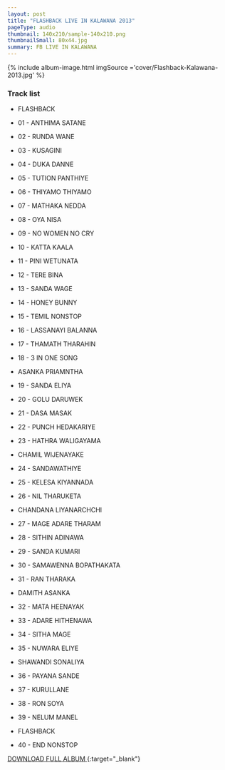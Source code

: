 ```yaml
---
layout: post
title: "FLASHBACK LIVE IN KALAWANA 2013"
pageType: audio
thumbnail: 140x210/sample-140x210.png
thumbnailSmall: 80x44.jpg
summary: FB LIVE IN KALAWANA
---
```


<div class="ab-player" data-boourl="https://audioboom.com/publishing/playlist/v3?autoplay=false&amp;boo_content_type=playlist&amp;data_for_content_type=1273581&amp;image_option=small&amp;link_color=%2358d1eb&amp;player_theme=light&amp;show_title=true&amp;src=https%3A%2F%2Fapi.audioboom.com%2Fplaylists%2F1273581-flashback-live-in-kalawana-2013&player_theme=dark&link_color=%23ffc504&image_option=small&show_title=true" data-boowidth="100%" data-maxheight="285" data-iframestyle="background-color:transparent; display:block; min-width:300px; max-width:700px;" style="background-color:transparent;"></div><script type="text/javascript">(function() { var po = document.createElement("script"); po.type = "text/javascript"; po.async = true; po.src = "https://d15mj6e6qmt1na.cloudfront.net/cdn/embed.js"; var s = document.getElementsByTagName("script")[0]; s.parentNode.insertBefore(po, s); })();</script>

{% include album-image.html imgSource ='cover/Flashback-Kalawana-2013.jpg' %}

### Track list

-   FLASHBACK
- 01 - ANTHIMA SATANE 
- 02 - RUNDA WANE  
- 03 - KUSAGINI
- 04 - DUKA DANNE 
- 05 - TUTION PANTHIYE  
- 06 - THIYAMO THIYAMO  
- 07 - MATHAKA NEDDA  
- 08 - OYA NISA  
- 09 - NO WOMEN NO CRY  
- 10 - KATTA KAALA  
- 11 - PINI WETUNATA  
- 12 - TERE BINA  
- 13 - SANDA WAGE 
- 14 - HONEY BUNNY  
- 15 - TEMIL NONSTOP  
- 16 - LASSANAYI BALANNA 
- 17 - THAMATH THARAHIN  
- 18 - 3 IN ONE SONG

- ASANKA PRIAMNTHA

- 19 - SANDA ELIYA  
- 20 - GOLU DARUWEK 
- 21 - DASA MASAK 
- 22 - PUNCH HEDAKARIYE 
- 23 - HATHRA WALIGAYAMA

- CHAMIL WIJENAYAKE

- 24 - SANDAWATHIYE  
- 25 - KELESA KIYANNADA  
- 26 - NIL THARUKETA 

- CHANDANA LIYANARCHCHI

- 27 - MAGE ADARE THARAM 
- 28 - SITHIN ADINAWA 
- 29 - SANDA KUMARI 
- 30 - SAMAWENNA BOPATHAKATA 
- 31 - RAN THARAKA

- DAMITH ASANKA

- 32 - MATA HEENAYAK  
- 33 - ADARE HITHENAWA 
- 34 - SITHA MAGE 
- 35 - NUWARA ELIYE

- SHAWANDI SONALIYA

- 36 - PAYANA SANDE 
- 37 - KURULLANE  
- 38 - RON SOYA  
- 39 - NELUM MANEL

-  FLASHBACK
- 40 - END NONSTOP 


[DOWNLOAD FULL ALBUM ](http://www.mediafire.com/download/ccjyotbsiqcv57d/FLASHBACK_LIVE_IN_KALAWANA_2013.rar){:target="_blank"}
